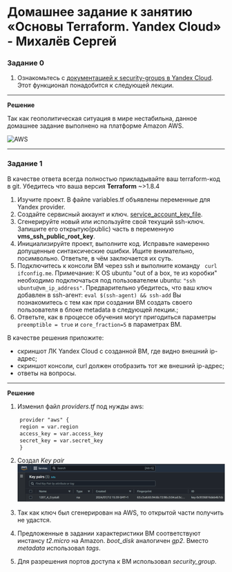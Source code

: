 # Домашнее задание к занятию «Основы Terraform. Yandex Cloud» - Михалёв Сергей

### Задание 0

1. Ознакомьтесь с [документацией к security-groups в Yandex Cloud](https://cloud.yandex.ru/docs/vpc/concepts/security-groups?from=int-console-help-center-or-nav). 
Этот функционал понадобится к следующей лекции.

---

**Решение**

Так как геополитическая ситуация в мире нестабильна, данное домашнее задание выполнено на платформе Amazon AWS.

<image src="https://encrypted-tbn0.gstatic.com/images?q=tbn:ANd9GcTJEZ8qzIPaSZbld6HkjbcGXg9Eb51DT5HN7aRZVQzPn2Myo93Onq7PXtWMglYnTnMqy3c&usqp=CAU)" alt="AWS"  width="100" height="auto">

------

### Задание 1
В качестве ответа всегда полностью прикладывайте ваш terraform-код в git.
Убедитесь что ваша версия **Terraform** ~>1.8.4

1. Изучите проект. В файле variables.tf объявлены переменные для Yandex provider.
2. Создайте сервисный аккаунт и ключ. [service_account_key_file](https://terraform-provider.yandexcloud.net).
4. Сгенерируйте новый или используйте свой текущий ssh-ключ. Запишите его открытую(public) часть в переменную **vms_ssh_public_root_key**.
5. Инициализируйте проект, выполните код. Исправьте намеренно допущенные синтаксические ошибки. Ищите внимательно, посимвольно. Ответьте, в чём заключается их суть.
6. Подключитесь к консоли ВМ через ssh и выполните команду ``` curl ifconfig.me```.
Примечание: К OS ubuntu "out of a box, те из коробки" необходимо подключаться под пользователем ubuntu: ```"ssh ubuntu@vm_ip_address"```. Предварительно убедитесь, что ваш ключ добавлен в ssh-агент: ```eval $(ssh-agent) && ssh-add``` Вы познакомитесь с тем как при создании ВМ создать своего пользователя в блоке metadata в следующей лекции.;
8. Ответьте, как в процессе обучения могут пригодиться параметры ```preemptible = true``` и ```core_fraction=5``` в параметрах ВМ.

В качестве решения приложите:

- скриншот ЛК Yandex Cloud с созданной ВМ, где видно внешний ip-адрес;
- скриншот консоли, curl должен отобразить тот же внешний ip-адрес;
- ответы на вопросы.

---
**Решение**

1. Изменил файл *providers.tf* под нужды aws:
```
    provider "aws" {
    region = var.region
    access_key = var.access_key
    secret_key = var.secret_key
    }
``` 
2. Создал *Key pair*
   <img src="images/Task_1_1.png" alt="Task_0_2.png" width="550" height="auto">
   
4. Так как ключ был сгенерирован на AWS, то открытой части получить не удастся.
5. Предложенные в задании характеристики ВМ соответствуют инстансу *t2.micro* на Amazon. *boot_disk* аналогичен  *gp2*. Вместо *metadata* использовал *tags*.
6. Для разрешения портов доступа к ВМ использовал *security_group*.
